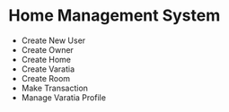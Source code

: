 <h1>Home Management System</h1>
<ul>
    <li>Create New User</li>
    <li>Create Owner</li>
    <li>Create Home</li>
    <li>Create Varatia</li>
    <li>Create Room</li>
    <li>Make Transaction</li>
    <li>Manage Varatia Profile</li>
</ul>
<br/>
<br/>
<div>
    <img src="">
</div>